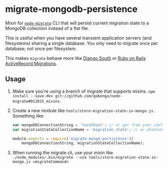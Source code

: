 # migrate-mongodb-persistence

Mixin for [`node-migrate`](https://npm.im/migrate) CLI that will persist current migration state to a MongoDB collection instead of a flat file.

This is useful when you have several transient application servers (and filesystems) sharing a single database. You only need to migrate once per database; not once per filesystem.

This makes `migrate` behave more like [Django South](https://south.readthedocs.org) or [Ruby on Rails ActiveRecord Migrations](http://edgeguides.rubyonrails.org/active_record_migrations.html).

## Usage

1. Make sure you're using a branch of migrate that supports mixins. `npm install --save-dev git://github.com/gobengo/node-migrate#012015_mixins`.
2. Create a new module like `tools/store-migration-state-in-mongo.js`. Something like:

    ```javascript
    var mongoDbConnectionString = 'localhost'; // or get from your config file
    var migrationStateCollectionName = 'migration_state'; // or whatever

    module.exports = require('migrate-mongo-persistence')(
        mongoDbConnectionString, migrationStateCollectionName);
    ```

3. When running the migrate cli, use your mixin like `./node_modules/.bin/migrate --use tools/store-migration-state-in-mongo.js <migrateCommand>`
